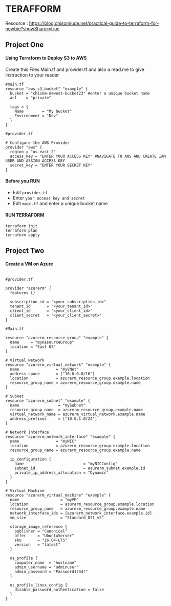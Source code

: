 # TERAFFORM

Resource :  https://blog.chisomjude.net/practical-guide-to-terraform-for-newbie?showSharer=true

## Project One

#### Using Terraform to Deploy S3 to AWS

Create this Files 
Main.tf and provider.tf and also a read.me to give instruction to your reader 
```
#main.tf
resource "aws_s3_bucket" "example" {
  bucket = "chisom-newest-bucket23" #enter a unique bucket name
  acl    = "private"

  tags = {
    Name        = "My bucket"
    Environment = "Dev"
  }
}

#provider.tf

# Configure the AWS Provider
provider "aws" {
  region = "us-east-2"
  access_key = "ENTER YOUR ACCESS KEY" #NAVIGATE TO AWS AND CREATE IAM USER AND ASSIGN ACCESS KEY
  secret_key = "ENTER YOUR SECRET KEY"
}

```

#### Before you RUN 
- Edit `provider.tf`
- Enter `your access key and secret`
- Edit `main.tf` and enter a unique bucket name

#### RUN TERRAFORM 

 ```
 terraform init
 terraform plan
 terraform apply

```

 ## Project Two

#### Create a VM on Azure


```

#provider.tf

provider "azurerm" {
  features {}

  subscription_id = "<your_subscription_id>"
  tenant_id       = "<your_tenant_id>"
  client_id       = "<your_client_id>"
  client_secret   = "<your_client_secret>"
}

#Main.tf

resource "azurerm_resource_group" "example" {
  name     = "myResourceGroup"
  location = "East US"
}

# Virtual Network
resource "azurerm_virtual_network" "example" {
  name                = "myVNet"
  address_space       = ["10.0.0.0/16"]
  location            = azurerm_resource_group.example.location
  resource_group_name = azurerm_resource_group.example.name
}

# Subnet
resource "azurerm_subnet" "example" {
  name                 = "mySubnet"
  resource_group_name  = azurerm_resource_group.example.name
  virtual_network_name = azurerm_virtual_network.example.name
  address_prefixes     = ["10.0.1.0/24"]
}

# Network Interface
resource "azurerm_network_interface" "example" {
  name                = "myNIC"
  location            = azurerm_resource_group.example.location
  resource_group_name = azurerm_resource_group.example.name

  ip_configuration {
    name                          = "myNICConfig"
    subnet_id                     = azurerm_subnet.example.id
    private_ip_address_allocation = "Dynamic"
  }
}

# Virtual Machine
resource "azurerm_virtual_machine" "example" {
  name                  = "myVM"
  location              = azurerm_resource_group.example.location
  resource_group_name   = azurerm_resource_group.example.name
  network_interface_ids = [azurerm_network_interface.example.id]
  vm_size               = "Standard_DS1_v2"

  storage_image_reference {
    publisher = "Canonical"
    offer     = "UbuntuServer"
    sku       = "16.04-LTS"
    version   = "latest"
  }

  os_profile {
    computer_name  = "hostname"
    admin_username = "adminuser"
    admin_password = "Password1234!"
  }

  os_profile_linux_config {
    disable_password_authentication = false
  }
}

```